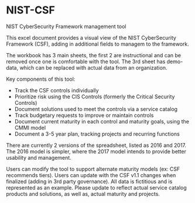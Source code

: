 # NIST-CSF
NIST CyberSecurity Framework management tool

This excel document provides a visual view of the NIST CyberSecurity Framework (CSF), adding in additional 
fields to managem to the framework.

The workbook has 3 main sheets, the first 2 are instructional and can be removed once one is comfortable with the tool. 
The 3rd sheet has demo-data, which can be replaced with actual data from an organization.

Key components of this tool: 
 - Track the CSF controls individually
 - Prioritize risk using the CIS Controls (formerly the Critical Security Controls)
 - Document solutions used to meet the controls via a service catalog
 - Track budgetary requests to improve or maintain controls
 - Document current maturity in each control and maturity goals, using the CMMI model
 - Document a 3-5 year plan, tracking projects and recurring functions

There are currently 2 versions of the spreadsheet, listed as 2016 and 2017. The 2016 model is simpler, where the 2017 model 
intends to provide better usability and management.

Users can modify the tool to support alternate maturity models (ex: CSF recommends tiers). Users can update with the CSF v1.1 
changes when finalized (adding in 3rd party governance). All data is fictitious and is represented as an example. Please update
to reflect actual service catalog products and solutions, as well as, actual maturity and projects.
